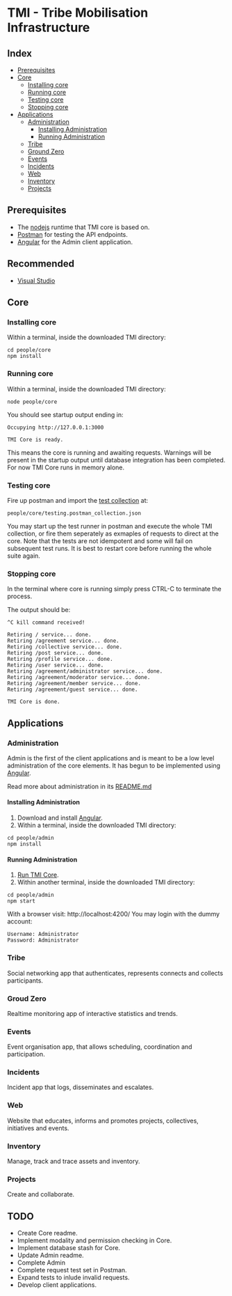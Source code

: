 # TMI - Tribe Mobilisation Infrastructure


## Index

* [Prerequisites](#Prerequisites)
* [Core](#Core)
  * [Installing core](#installing-core)
  * [Running core](#running-core)
  * [Testing core](#testing-core)
  * [Stopping core](#stopping-core)
* [Applications](#Applications)
  * [Administration](#Administration)
    * [Installing Administration](#installing-administration)
    * [Running Administration](#running-administration)
  * [Tribe](#Tribe)
  * [Ground Zero](#Groud-Zero)
  * [Events](#Events)
  * [Incidents](#Incidents)
  * [Web](#Web)
  * [Inventory](#Inventory)
  * [Projects](#Projects)


## Prerequisites

* The [nodejs](https://nodejs.org) runtime that TMI core is based on.
* [Postman](https://www.getpostman.com) for testing the API endpoints.
* [Angular](https://angular.io) for the Admin client application.


## Recommended

* [Visual Studio](https://visualstudio.microsoft.com)


## Core


### Installing core

Within a terminal, inside the downloaded TMI directory:
```
cd people/core
npm install
```


### Running core

Within a terminal, inside the downloaded TMI directory:
```
node people/core
```

You should see startup output ending in:

```
Occupying http://127.0.0.1:3000

TMI Core is ready.
```

This means the core is running and awaiting requests.
Warnings will be present in the startup output until database integration has been completed.
For now TMI Core runs in memory alone.


### Testing core

Fire up postman and import the [test collection](people/core/testing.postman_collection.json) at:
```
people/core/testing.postman_collection.json
```

You may start up the test runner in postman and execute the whole TMI collection, or fire them seperately as exmaples of requests to direct at the core.
Note that the tests are not idempotent and some will fail on subsequent test runs.
It is best to restart core before running the whole suite again.

### Stopping core

In the terminal where core is running simply press CTRL-C to terminate the process.

The output should be:
```
^C kill command received!

Retiring / service... done.
Retiring /agreement service... done.
Retiring /collective service... done.
Retiring /post service... done.
Retiring /profile service... done.
Retiring /user service... done.
Retiring /agreement/administrator service... done.
Retiring /agreement/moderator service... done.
Retiring /agreement/member service... done.
Retiring /agreement/guest service... done.

TMI Core is done.
```

## Applications


### Administration

Admin is the first of the client applications and is meant to be a low level administration of the core elements.
It has begun to be implemented using [Angular](https://angular.io/).

Read more about administration in its [README.md](people/admin/README.md)


#### Installing Administration

1. Download and install [Angular](https://angular.io/).
1. Within a terminal, inside the downloaded TMI directory:

```
cd people/admin
npm install
```

#### Running Administration

1. [Run TMI Core](#Running).
1. Within another terminal, inside the downloaded TMI directory:

```
cd people/admin
npm start
```

With a browser visit: http://localhost:4200/
You may login with the dummy account:
```
Username: Administrator
Password: Administrator
```

### Tribe

Social networking app that authenticates, represents connects and collects participants.


### Groud Zero

Realtime monitoring app of interactive statistics and trends.


### Events

Event organisation app, that allows scheduling, coordination and participation.


### Incidents

Incident app that logs, disseminates and escalates.


### Web

Website that educates, informs and promotes projects, collectives, initiatives and events.


### Inventory

Manage, track and trace assets and inventory.


### Projects

Create and collaborate.


## TODO

* Create Core readme.
* Implement modality and permission checking in Core.
* Implement database stash for Core.
* Update Admin readme.
* Complete Admin
* Complete request test set in Postman.
* Expand tests to inlude invalid requests.
* Develop client applications.

